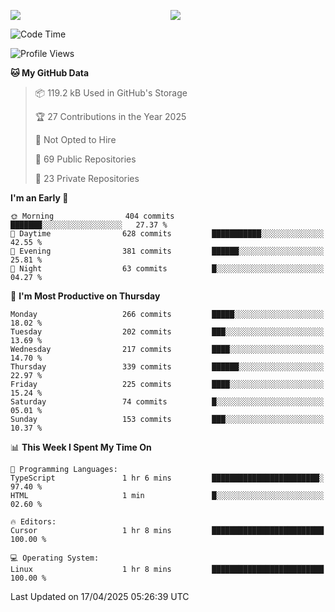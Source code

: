 <p style="display:flex;align-items:center;column-gap:0.5rem;" align="center">
  <img style="flex-grow:1;align-self:stretch;object-fit:cover;"  src ="https://github-readme-stats.vercel.app/api?username=gnoluv9x&show_icons=true&count_private=true&theme=chartreuse-dark&hide_border=true">
  <img style="flex-grow:1;align-self:stretch;object-fit:cover;"src ="https://github-readme-stats.vercel.app/api/top-langs/?username=gnoluv9x&layout=compact&hide_border=true&theme=chartreuse-dark&&langs_count=6&hide=jupyter%20notebook,tex,css,php&exclude_repo=Pacman-AI">
</p>

<!--START_SECTION:waka-->
![Code Time](http://img.shields.io/badge/Code%20Time-1%2C046%20hrs%201%20min-blue)

![Profile Views](http://img.shields.io/badge/Profile%20Views-0-blue)

**🐱 My GitHub Data** 

> 📦 119.2 kB Used in GitHub's Storage 
 > 
> 🏆 27 Contributions in the Year 2025
 > 
> 🚫 Not Opted to Hire
 > 
> 📜 69 Public Repositories 
 > 
> 🔑 23 Private Repositories 
 > 
**I'm an Early 🐤** 

```text
🌞 Morning                404 commits         ███████░░░░░░░░░░░░░░░░░░   27.37 % 
🌆 Daytime                628 commits         ███████████░░░░░░░░░░░░░░   42.55 % 
🌃 Evening                381 commits         ██████░░░░░░░░░░░░░░░░░░░   25.81 % 
🌙 Night                  63 commits          █░░░░░░░░░░░░░░░░░░░░░░░░   04.27 % 
```
📅 **I'm Most Productive on Thursday** 

```text
Monday                   266 commits         █████░░░░░░░░░░░░░░░░░░░░   18.02 % 
Tuesday                  202 commits         ███░░░░░░░░░░░░░░░░░░░░░░   13.69 % 
Wednesday                217 commits         ████░░░░░░░░░░░░░░░░░░░░░   14.70 % 
Thursday                 339 commits         ██████░░░░░░░░░░░░░░░░░░░   22.97 % 
Friday                   225 commits         ████░░░░░░░░░░░░░░░░░░░░░   15.24 % 
Saturday                 74 commits          █░░░░░░░░░░░░░░░░░░░░░░░░   05.01 % 
Sunday                   153 commits         ███░░░░░░░░░░░░░░░░░░░░░░   10.37 % 
```


📊 **This Week I Spent My Time On** 

```text
💬 Programming Languages: 
TypeScript               1 hr 6 mins         ████████████████████████░   97.40 % 
HTML                     1 min               █░░░░░░░░░░░░░░░░░░░░░░░░   02.60 % 

🔥 Editors: 
Cursor                   1 hr 8 mins         █████████████████████████   100.00 % 

💻 Operating System: 
Linux                    1 hr 8 mins         █████████████████████████   100.00 % 
```


 Last Updated on 17/04/2025 05:26:39 UTC
<!--END_SECTION:waka-->

